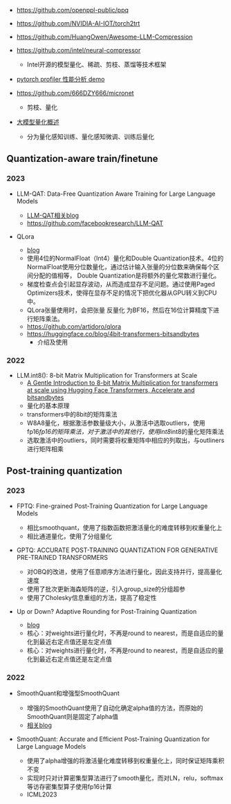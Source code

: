 

- https://github.com/openppl-public/ppq

- https://github.com/NVIDIA-AI-IOT/torch2trt

- https://github.com/HuangOwen/Awesome-LLM-Compression

- https://github.com/intel/neural-compressor
  - Intel开源的模型量化、稀疏、剪枝、蒸馏等技术框架

- [pytorch profiler 性能分析 demo](https://zhuanlan.zhihu.com/p/403957917)

- https://github.com/666DZY666/micronet
  - 剪枝、量化

- [大模型量化概述](https://mp.weixin.qq.com/s/_bF6nQ6jVoj-_fAY8L5RvQ)
  - 分为量化感知训练、量化感知微调、训练后量化


## Quantization-aware train/finetune

### 2023

- LLM-QAT: Data-Free Quantization Aware Training for Large Language Models
   - [LLM-QAT相关blog](https://mp.weixin.qq.com/s/zKndNym9Q7QJWlmn60HmyQ)
   - https://github.com/facebookresearch/LLM-QAT

- QLora
  - [blog](https://zhuanlan.zhihu.com/p/632229856)
  - 使用4位的NormalFloat（Int4）量化和Double Quantization技术。4位的NormalFloat使用分位数量化，通过估计输入张量的分位数来确保每个区间分配的值相等，
  Double Quantization是将额外的量化常数进行量化。
  - 梯度检查点会引起显存波动，从而造成显存不足问题。通过使用Paged Optimizers技术，使得在显存不足的情况下把优化器从GPU转义到CPU中。
  - QLora张量使用时，会把张量 反量化 为BF16，然后在16位计算精度下进行矩阵乘法。
  - https://github.com/artidoro/qlora
  - https://huggingface.co/blog/4bit-transformers-bitsandbytes
    - 介绍及使用

### 2022
- LLM.int8(): 8-bit Matrix Multiplication for Transformers at Scale
  - [A Gentle Introduction to 8-bit Matrix Multiplication for transformers at scale using Hugging Face Transformers, Accelerate and bitsandbytes](https://huggingface.co/blog/hf-bitsandbytes-integration)
  - 量化的基本原理
  - transformers中的8bit的矩阵乘法
  - W8A8量化，根据激活参数量级大小，从激活中选取outliers，使用fp16*fp16的矩阵乘法，对于激活中的其他行，使用int8*int8的量化矩阵乘法
  - 选取激活中的outliers，同时需要将权重矩阵中相应的列取出，与outliners进行矩阵相乘


## Post-training quantization

### 2023
- FPTQ: Fine-grained Post-Training Quantization for Large Language Models
  - 相比smoothquant，使用了指数函数把激活量化的难度转移到权重量化上
  - 相比通道量化，使用了分组量化

- GPTQ: ACCURATE POST-TRAINING QUANTIZATION FOR GENERATIVE PRE-TRAINED TRANSFORMERS
  - 对OBQ的改进，使用了任意顺序方法进行量化，因此支持并行，提高量化速度
  - 使用了批次更新海森矩阵的逆，引入group_size的分组超参
  - 使用了Cholesky信息重组的方法，提高了稳定性
  
- Up or Down? Adaptive Rounding for Post-Training Quantization
  - [blog](https://zhuanlan.zhihu.com/p/363941822)
  - 核心：对weights进行量化时，不再是round to nearest，而是自适应的量化到最近右定点值还是左定点值
  - 核心：对weights进行量化时，不再是round to nearest，而是自适应的量化到最近右定点值还是左定点值

### 2022

- SmoothQuant和增强型SmoothQuant
  - 增强的SmoothQuant使用了自动化确定alpha值的方法，而原始的SmoothQuant则是固定了alpha值
  - [相关blog](https://zhuanlan.zhihu.com/p/648016909)

- SmoothQuant: Accurate and Efficient Post-Training Quantization for Large Language Models
  - 使用了alpha增强的将激活量化难度转移到权重量化上，同时保证矩阵乘积不变
  - 实现时只对计算密集型算法进行了smooth量化，而对LN，relu，softmax等访存密集型算子使用fp16计算
  - ICML2023